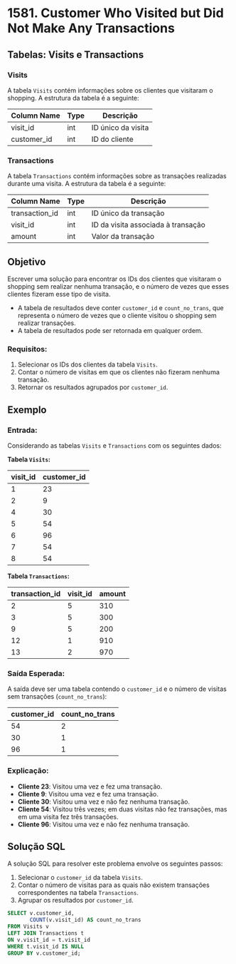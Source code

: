 # 1581. Customer Who Visited but Did Not Make Any Transactions

## Tabelas: Visits e Transactions

### Visits

A tabela `Visits` contém informações sobre os clientes que visitaram o shopping. A estrutura da tabela é a seguinte:

| Column Name  | Type | Descrição                   |
|--------------|------|-----------------------------|
| visit_id     | int  | ID único da visita          |
| customer_id  | int  | ID do cliente               |

### Transactions

A tabela `Transactions` contém informações sobre as transações realizadas durante uma visita. A estrutura da tabela é a seguinte:

| Column Name     | Type | Descrição                                  |
|-----------------|------|--------------------------------------------|
| transaction_id  | int  | ID único da transação                      |
| visit_id        | int  | ID da visita associada à transação         |
| amount          | int  | Valor da transação                         |

## Objetivo

Escrever uma solução para encontrar os IDs dos clientes que visitaram o shopping sem realizar nenhuma transação, e o número de vezes que esses clientes fizeram esse tipo de visita.

- A tabela de resultados deve conter `customer_id` e `count_no_trans`, que representa o número de vezes que o cliente visitou o shopping sem realizar transações.
- A tabela de resultados pode ser retornada em qualquer ordem.

### Requisitos:

1. Selecionar os IDs dos clientes da tabela `Visits`.
2. Contar o número de visitas em que os clientes não fizeram nenhuma transação.
3. Retornar os resultados agrupados por `customer_id`.

## Exemplo

### Entrada:

Considerando as tabelas `Visits` e `Transactions` com os seguintes dados:

**Tabela `Visits`:**

| visit_id | customer_id |
|----------|-------------|
| 1        | 23          |
| 2        | 9           |
| 4        | 30          |
| 5        | 54          |
| 6        | 96          |
| 7        | 54          |
| 8        | 54          |

**Tabela `Transactions`:**

| transaction_id | visit_id | amount |
|----------------|----------|--------|
| 2              | 5        | 310    |
| 3              | 5        | 300    |
| 9              | 5        | 200    |
| 12             | 1        | 910    |
| 13             | 2        | 970    |

### Saída Esperada:

A saída deve ser uma tabela contendo o `customer_id` e o número de visitas sem transações (`count_no_trans`):

| customer_id | count_no_trans |
|-------------|----------------|
| 54          | 2              |
| 30          | 1              |
| 96          | 1              |

### Explicação:

- **Cliente 23**: Visitou uma vez e fez uma transação.
- **Cliente 9**: Visitou uma vez e fez uma transação.
- **Cliente 30**: Visitou uma vez e não fez nenhuma transação.
- **Cliente 54**: Visitou três vezes; em duas visitas não fez transações, mas em uma visita fez três transações.
- **Cliente 96**: Visitou uma vez e não fez nenhuma transação.

## Solução SQL

A solução SQL para resolver este problema envolve os seguintes passos:

1. Selecionar o `customer_id` da tabela `Visits`.
2. Contar o número de visitas para as quais não existem transações correspondentes na tabela `Transactions`.
3. Agrupar os resultados por `customer_id`.

```sql
SELECT v.customer_id,
       COUNT(v.visit_id) AS count_no_trans
FROM Visits v
LEFT JOIN Transactions t
ON v.visit_id = t.visit_id
WHERE t.visit_id IS NULL
GROUP BY v.customer_id;
